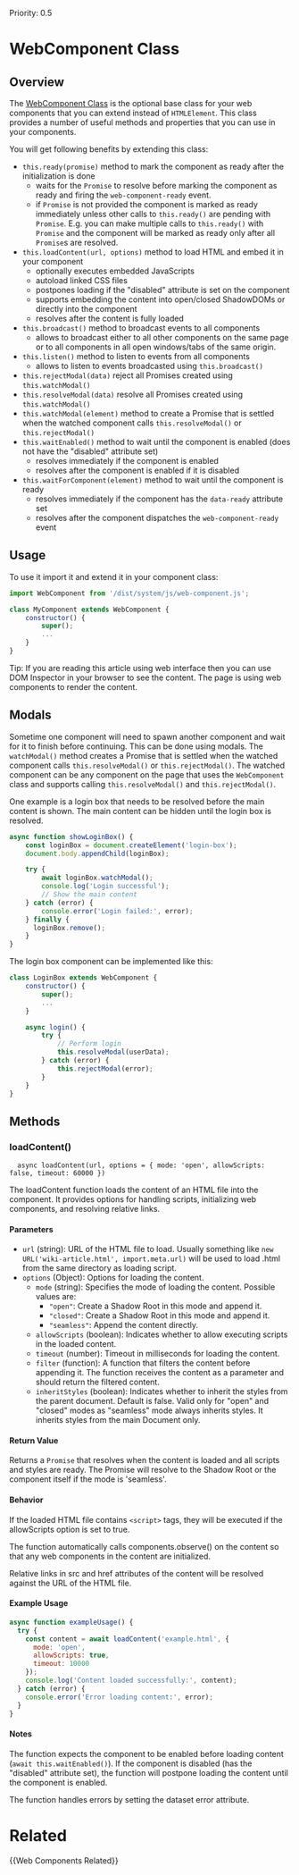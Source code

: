 Priority: 0.5

# WebComponent Class

## Overview

The [WebComponent Class](/dist/system/js/web-component.js) is the optional base class for your web components that you can extend instead of `HTMLElement`. This class provides a number of useful methods and properties that you can use in your components.

You will get following benefits by extending this class:
- `this.ready(promise)` method to mark the component as ready after the initialization is done
    - waits for the `Promise` to resolve before marking the component as ready and firing the `web-component-ready` event.
    - if `Promise` is not provided the component is marked as ready immediately unless other calls to `this.ready()` are pending with `Promise`. E.g. you can make multiple calls to `this.ready()` with `Promise` and the component will be marked as ready only after all `Promise`s are resolved.
- `this.loadContent(url, options)` method to load HTML and embed it in your component
    - optionally executes embedded JavaScripts
    - autoload linked CSS files
    - postpones loading if the "disabled" attribute is set on the component
    - supports embedding the content into open/closed ShadowDOMs or directly into the component
    - resolves after the content is fully loaded
- `this.broadcast()` method to broadcast events to all components
    - allows to broadcast either to all other components on the same page or to all components in all open windows/tabs of the same origin.
- `this.listen()` method to listen to events from all components
    - allows to listen to events broadcasted using `this.broadcast()`
- `this.rejectModal(data)` reject all Promises created using `this.watchModal()`
- `this.resolveModal(data)` resolve all Promises created using `this.watchModal()`
- `this.watchModal(element)` method to create a Promise that is settled when the watched component calls `this.resolveModal()` or `this.rejectModal()` 
- `this.waitEnabled()` method to wait until the component is enabled (does not have the "disabled" attribute set)
    - resolves immediately if the component is enabled
    - resolves after the component is enabled if it is disabled
- `this.waitForComponent(element)` method to wait until the component is ready
    - resolves immediately if the component has the `data-ready` attribute set
    - resolves after the component dispatches the `web-component-ready` event

## Usage

To use it import it and extend it in your component class:

```javascript
import WebComponent from '/dist/system/js/web-component.js';

class MyComponent extends WebComponent {
    constructor() {
        super();
        ...
    }
}
```

Tip: If you are reading this article using web interface then you can use DOM Inspector in your browser to see the content. The page is using web components to render the content.

## Modals

Sometime one component will need to spawn another component and wait for it to finish before continuing. This can be done using modals. The `watchModal()` method creates a Promise that is settled when the watched component calls `this.resolveModal()` or `this.rejectModal()`. The watched component can be any component on the page
that uses the `WebComponent` class and supports calling `this.resolveModal()` and `this.rejectModal()`.

One example is a login box that needs to be resolved before the main content is shown. The main content can be hidden until the login box is resolved.

```javascript
async function showLoginBox() {
    const loginBox = document.createElement('login-box');
    document.body.appendChild(loginBox);

    try {
        await loginBox.watchModal();
        console.log('Login successful');
        // Show the main content
    } catch (error) {
        console.error('Login failed:', error);
    } finally {
      loginBox.remove();
    }
}
```

The login box component can be implemented like this:

```javascript
class LoginBox extends WebComponent {
    constructor() {
        super();
        ...
    }

    async login() {
        try {
            // Perform login
            this.resolveModal(userData);
        } catch (error) {
            this.rejectModal(error);
        }
    }
}
```

## Methods

### loadContent() 

```
  async loadContent(url, options = { mode: 'open', allowScripts: false, timeout: 60000 })
```

The loadContent function loads the content of an HTML file into the component. It provides options for handling scripts, initializing web components, and resolving relative links.

#### Parameters

- `url` (string): URL of the HTML file to load. Usually something like `new URL('wiki-article.html', import.meta.url)` will be used to load .html from the same directory as loading script.
- `options` (Object): Options for loading the content.
  - `mode` (string): Specifies the mode of loading the content. Possible values are:
    - `"open"`: Create a Shadow Root in this mode and append it.
    - `"closed"`: Create a Shadow Root in this mode and append it.
    - `"seamless"`: Append the content directly.
  - `allowScripts` (boolean): Indicates whether to allow executing scripts in the loaded content.
  - `timeout` (number): Timeout in milliseconds for loading the content.
  - `filter` (function): A function that filters the content before appending it. The function receives the content as a parameter and should return the filtered content.
  - `inheritStyles` (boolean): Indicates whether to inherit the styles from the parent document. Default is false. Valid only for "open" and "closed" modes as "seamless" mode always inherits styles. It inherits styles from the main Document only.

#### Return Value

Returns a `Promise` that resolves when the content is loaded and all scripts and styles are ready. The Promise will resolve to the Shadow Root or the component itself if the mode is 'seamless'.

#### Behavior

If the loaded HTML file contains `<script>` tags, they will be executed if the allowScripts option is set to true. 

The function automatically calls components.observe() on the content so that any web components in the content are initialized.

Relative links in src and href attributes of the content will be resolved against the URL of the HTML file.

#### Example Usage

```javascript
async function exampleUsage() {
  try {
    const content = await loadContent('example.html', {
      mode: 'open',
      allowScripts: true,
      timeout: 10000
    });
    console.log('Content loaded successfully:', content);
  } catch (error) {
    console.error('Error loading content:', error);
  }
}
```
#### Notes

The function expects the component to be enabled before loading content (`await this.waitEnabled()`). If the component is disabled (has the "disabled" attribute set), the function will postpone loading the content until the component is enabled.

The function handles errors by setting the dataset error attribute.

# Related

{{Web Components Related}}